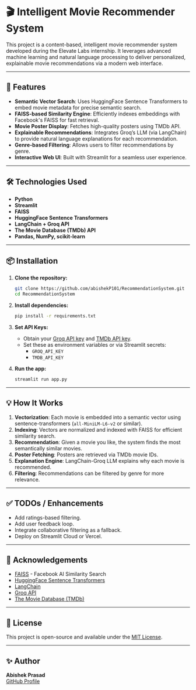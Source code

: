 # 🎬 Intelligent Movie Recommender System

This project is a content-based, intelligent movie recommender system developed during the Elevate Labs internship. It leverages advanced machine learning and natural language processing to deliver personalized, explainable movie recommendations via a modern web interface.

---

## 🚀 Features

- **Semantic Vector Search**: Uses HuggingFace Sentence Transformers to embed movie metadata for precise semantic search.
- **FAISS-based Similarity Engine**: Efficiently indexes embeddings with Facebook's FAISS for fast retrieval.
- **Movie Poster Display**: Fetches high-quality posters using TMDb API.
- **Explainable Recommendations**: Integrates Groq’s LLM (via LangChain) to provide natural language explanations for each recommendation.
- **Genre-based Filtering**: Allows users to filter recommendations by genre.
- **Interactive Web UI**: Built with Streamlit for a seamless user experience.

---

## 🛠️ Technologies Used

- **Python**
- **Streamlit**
- **FAISS**
- **HuggingFace Sentence Transformers**
- **LangChain + Groq API**
- **The Movie Database (TMDb) API**
- **Pandas, NumPy, scikit-learn**

---

## 📦 Installation

1. **Clone the repository:**
   ```bash
   git clone https://github.com/abishekP101/RecommendationSystem.git
   cd RecommendationSystem
   ```

2. **Install dependencies:**
   ```bash
   pip install -r requirements.txt
   ```

3. **Set API Keys:**
   - Obtain your [Groq API key](https://console.groq.com/) and [TMDb API key](https://www.themoviedb.org/settings/api).
   - Set these as environment variables or via Streamlit secrets:
     - `GROQ_API_KEY`
     - `TMDB_API_KEY`

4. **Run the app:**
   ```bash
   streamlit run app.py
   ```

---

## 💡 How It Works

1. **Vectorization**: Each movie is embedded into a semantic vector using sentence-transformers (`all-MiniLM-L6-v2` or similar).
2. **Indexing**: Vectors are normalized and indexed with FAISS for efficient similarity search.
3. **Recommendation**: Given a movie you like, the system finds the most semantically similar movies.
4. **Poster Fetching**: Posters are retrieved via TMDb movie IDs.
5. **Explanation Engine**: LangChain-Groq LLM explains why each movie is recommended.
6. **Filtering**: Recommendations can be filtered by genre for more relevance.

---

## ✅ TODOs / Enhancements

- Add ratings-based filtering.
- Add user feedback loop.
- Integrate collaborative filtering as a fallback.
- Deploy on Streamlit Cloud or Vercel.

---

## 🤝 Acknowledgements

- [FAISS](https://github.com/facebookresearch/faiss) - Facebook AI Similarity Search
- [HuggingFace Sentence Transformers](https://www.sbert.net/)
- [LangChain](https://www.langchain.com/)
- [Groq API](https://groq.com/)
- [The Movie Database (TMDb)](https://www.themoviedb.org/)

---

## 📜 License

This project is open-source and available under the [MIT License](LICENSE).

---

## ✨ Author

**Abishek Prasad**  
[GitHub Profile](https://github.com/abishekP101)
